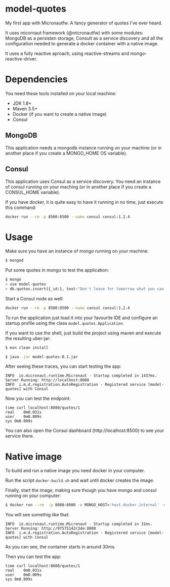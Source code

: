 # model-quotes
My first app with Micronautfw. A fancy generator of quotes I've ever heard.

It uses micornaut framework (@micronautfw) with some modules: MongoDB as a persisten storage, Consult as a service discovery and all the configuration needed to generate a docker container with a native image.

It uses a fully reactive aproach, using reactive-streams and mongo-reactive-driver.

# Dependencies

You need these tools installed on your local machine:
* JDK 1.8+
* Maven 3.5+
* Docker (if you want to create a native image)
* Consul

## MongoDB
This application needs a mongodb instance running on your machine (or in another place if you create a MONGO_HOME OS variable).

## Consul
This application uses Consul as a service discovery. You need an instance of consul running on your maching (or in another place if you create a CONSUL_HOME variable).

If you have docker, it is quite easy to have it running in no time, just execute this command:

```sh
docker run --rm -p 8500:8500 --name consul consul:1.2.4
```

# Usage

Make sure you have an instance of mongo running on your machine:

```sh
$ mongod
```
Put some quotes in mongo to test the application:

```sh
$ mongo
> use model-quotes
> db.quotes.insert({_id:1, text:"Don't leave for tomorrow what you can do today"} );
```
Start a Consul node as well:

```sh
docker run --rm -p 8500:8500 --name consul consul:1.2.4
```

To run the application just load it into your favourite IDE and configure an startup profile using the class ```model.quotes.Application```.

If you want to use the shell, just build the project using maven and execute the resulting uber-jar:

```sh
$ mvn clean install
```

```sh
$ java -jar model-quotes-0.1.jar
```

After seeing these traces, you can start testing the app:

    INFO  io.micronaut.runtime.Micronaut - Startup completed in 1437ms. Server Running: http://localhost:8080
    INFO  i.m.d.registration.AutoRegistration - Registered service [model-quotes] with Consul
    
Now you can test the endpoint:

    time curl localhost:8080/quotes/1
    real	0m0.031s
    user	0m0.009s
    sys	0m0.009s

You can also open the Consul dashboard (http://localhost:8500) to see your service there.

# Native image

To build and run a native image you need docker in your computer.

Run the script `docker-build.sh` and wait until docker creates the image.

Finally, start the image, making sure though you have mongo and consul running on your computer:

```sh
$ docker run --rm  -p 8080:8080 -e MONGO_HOST='host.docker.internal' -e CONSUL_HOST='host.docker.internal'  --name quotes model-quotes
```

You will see somethig like that:

    INFO  io.micronaut.runtime.Micronaut - Startup completed in 31ms. Server Running: http://07575142c3de:8080
    INFO  i.m.d.registration.AutoRegistration - Registered service [model-quotes] with Consul
    
As you can see, the container starts in around 30ms.

Then you can test the app:

    time curl localhost:8080/quotes/1
    real	0m0.031s
    user	0m0.009s
    sys	0m0.009s
    
